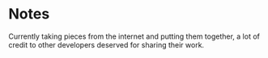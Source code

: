 # Notes

Currently taking pieces from the internet and putting them together, a lot of credit to other developers deserved for sharing their work.

 
 
